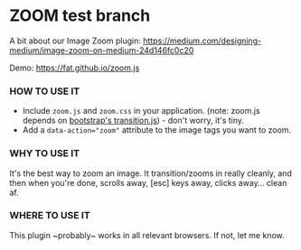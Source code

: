 # ZOOM test branch

A bit about our Image Zoom plugin: https://medium.com/designing-medium/image-zoom-on-medium-24d146fc0c20

Demo: https://fat.github.io/zoom.js

### HOW TO USE IT

+ Include `zoom.js` and `zoom.css` in your application. (note: zoom.js depends on [bootstrap's transition.js](https://raw.github.com/twbs/bootstrap/master/js/transition.js)) - don't worry, it's tiny.
+ Add a `data-action="zoom"` attribute to the image tags you want to zoom.

### WHY TO USE IT

It's the best way to zoom an image. It transition/zooms in really cleanly, and then when you're done, scrolls away, [esc] keys away, clicks away… clean af.


### WHERE TO USE IT

This plugin ~probably~ works in all relevant browsers. If not, let me know. 